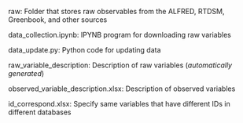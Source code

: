 raw: Folder that stores raw observables from the ALFRED, RTDSM, Greenbook, and other sources

data_collection.ipynb: IPYNB program for downloading raw variables

data_update.py: Python code for updating data

raw_variable_description: Description of raw variables (*automatically generated*)

observed_variable_description.xlsx: Description of observed variables

id_correspond.xlsx: Specify same variables that have different IDs in different databases
